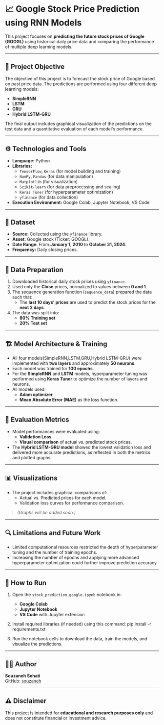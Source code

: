 # 📈 Google Stock Price Prediction using RNN Models

This project focuses on **predicting the future stock prices of Google (GOOGL)** using historical daily price data and comparing the performance of multiple deep learning models.

---

## 🎯 Project Objective

The objective of this project is to forecast the stock price of Google based on past price data. The predictions are performed using four different deep learning models:

- **SimpleRNN**
- **LSTM**
- **GRU**
- **Hybrid LSTM-GRU**

The final output includes graphical visualization of the predictions on the test data and a quantitative evaluation of each model's performance.

---

## ⚙️ Technologies and Tools

- **Language:** Python
- **Libraries:** 
  - `TensorFlow`, `Keras` (for model building and training)
  - `NumPy`, `Pandas` (for data manipulation)
  - `Matplotlib` (for visualization)
  - `Scikit-learn` (for data preprocessing and scaling)
  - `Keras Tuner` (for hyperparameter optimization)
  - `yfinance` (for data collection)
- **Execution Environment:** Google Colab, Jupyter Notebook, VS Code

---

## 📅 Dataset

- **Source:** Collected using the `yfinance` library.
- **Asset:** Google stock (Ticker: GOOGL).
- **Date Range:** From **January 1, 2010** to **October 31, 2024**.
- **Frequency:** Daily closing prices.

---

## 🔄 Data Preparation

1. Downloaded historical daily stock prices using `yfinance`.
2. Used only the **Close** prices, normalized to values between **0 and 1**.
3. The sequence generation function (`sequence_data`) prepared the data such that:
   - The **last 10 days' prices** are used to predict the stock prices for the **next 2 days**.
4. The data was split into:
   - **80% Training set**
   - **20% Test set**

---

## 🏗️ Model Architecture & Training

- All four models(SimpleRNN,LSTM,GRU,Hybrid LSTM-GRU) were implemented with **two layers** and approximately **50 neurons**.
- Each model was trained for **100 epochs**.
- For the **SimpleRNN** and **LSTM** models, hyperparameter tuning was performed using **Keras Tuner** to optimize the number of layers and neurons.
- All models used:
  - **Adam optimizer**
  - **Mean Absolute Error (MAE)** as the loss function.

---

## 📏 Evaluation Metrics

- Model performances were evaluated using:
  - **Validation Loss**
  - **Visual comparison** of actual vs. predicted stock prices.
- The **Hybrid LSTM-GRU model** showed the lowest validation loss and delivered more accurate predictions, as reflected in both the metrics and plotted graphs.

---

## 📊 Visualizations

- The project includes graphical comparisons of:
  - Actual vs. Predicted prices for each model.
  - Validation loss curves for performance comparison.

> *(Graphs will be added soon.)*

---

## 🔍 Limitations and Future Work

- Limited computational resources restricted the depth of hyperparameter tuning and the number of training epochs.
- Increasing the number of epochs and applying more advanced hyperparameter optimization could further improve prediction accuracy.

---

## 🚀 How to Run

1. Open the `stock_prediction_google.ipynb` notebook in:
   - **Google Colab**
   - **Jupyter Notebook**
   - **VS Code** with Jupyter extension
2. Install required libraries (if needed) using this command:
pip install -r requirements.txt

3. Run the notebook cells to download the data, train the models, and visualize the predictions.

---

## 👩‍💻 Author

**Souzaneh Sehati**  
GitHub: [souzaneh](https://github.com/souzaneh)

---

## ⚠️ Disclaimer

This project is intended for **educational and research purposes only** and does not constitute financial or investment advice.


